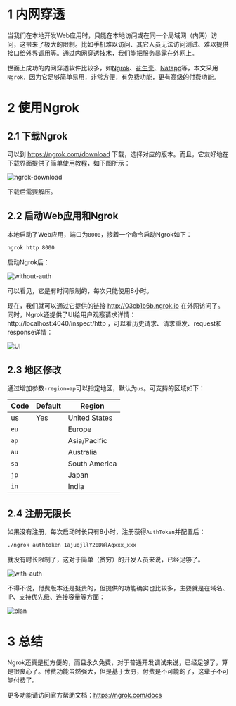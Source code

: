 # 1 内网穿透

当我们在本地开发Web应用时，只能在本地访问或在同一个局域网（内网）访问，这带来了极大的限制。比如手机难以访问、其它人员无法访问测试、难以提供接口给外界调用等。通过内网穿透技术，我们能把服务暴露在外网上。

世面上成功的内网穿透软件比较多，如[Ngrok](https://ngrok.com/docs)、[花生壳](https://hsk.oray.com/)、[Natapp](https://natapp.cn/)等，本文采用`Ngrok`，因为它足够简单易用，非常方便，有免费功能，更有高级的付费功能。



# 2 使用Ngrok

## 2.1 下载Ngrok

可以到 https://ngrok.com/download 下载，选择对应的版本。而且，它友好地在下载界面提供了简单使用教程，如下图所示：

![ngrok-download](https://pkslow.oss-cn-shenzhen.aliyuncs.com/images/202001-04/ngrok.download.png)

下载后需要解压。

## 2.2 启动Web应用和Ngrok

本地启动了Web应用，端口为`8000`，接着一个命令启动Ngrok如下：

```bash
ngrok http 8000
```

启动Ngrok后：

![without-auth](https://pkslow.oss-cn-shenzhen.aliyuncs.com/images/202001-04/ngrok.start-without-auth.png)



可以看见，它是有时间限制的，每次只能使用8小时。

现在，我们就可以通过它提供的链接 http://03cb1b6b.ngrok.io 在外网访问了。同时，Ngrok还提供了UI给用户观察请求详情：http://localhost:4040/inspect/http ，可以看历史请求、请求重发、request和response详情：

![UI](https://pkslow.oss-cn-shenzhen.aliyuncs.com/images/202001-04/ngrok.UI.png)





## 2.3 地区修改

通过增加参数`-region=ap`可以指定地区，默认为`us`。可支持的区域如下：

| Code | Default | Region        |
| :--- | ------- | ------------- |
| us   | Yes     | United States |
| `eu` |         | Europe        |
| `ap` |         | Asia/Pacific  |
| `au` |         | Australia     |
| `sa` |         | South America |
| `jp` |         | Japan         |
| `in` |         | India         |



## 2.4 注册无限长

如果没有注册，每次启动时长只有8小时，注册获得`AuthToken`并配置后：

```bash
./ngrok authtoken 1ajuqjllY20DWlAqxxx_xxx
```

就没有时长限制了，这对于简单（贫穷）的开发人员来说，已经足够了。

![with-auth](https://pkslow.oss-cn-shenzhen.aliyuncs.com/images/202001-04/ngrok.start-with-auth.png)



不得不说，付费版本还是挺贵的，但提供的功能确实也比较多，主要就是在域名、IP、支持优先级、连接容量等方面：

![plan](https://pkslow.oss-cn-shenzhen.aliyuncs.com/images/202001-04/ngrok.plan.png)



# 3 总结

Ngrok还真是挺方便的，而且永久免费，对于普通开发调试来说，已经足够了，算是很良心了。付费功能虽然强大，但是基于太穷，付费是不可能的了，这辈子不可能付费了。

更多功能请访问官方帮助文档：https://ngrok.com/docs


